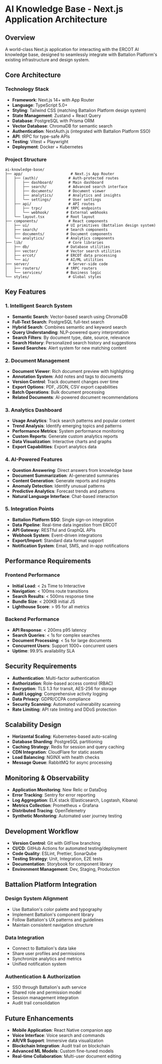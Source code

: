 # AI Knowledge Base - Next.js Application Architecture

## Overview
A world-class Next.js application for interacting with the ERCOT AI knowledge base, designed to seamlessly integrate with Battalion Platform's existing infrastructure and design system.

## Core Architecture

### Technology Stack
- **Framework**: Next.js 14+ with App Router
- **Language**: TypeScript 5.0+
- **Styling**: Tailwind CSS (matching Battalion Platform design system)
- **State Management**: Zustand + React Query
- **Database**: PostgreSQL with Prisma ORM
- **Vector Database**: ChromaDB for semantic search
- **Authentication**: NextAuth.js (integrated with Battalion Platform SSO)
- **API**: tRPC for type-safe APIs
- **Testing**: Vitest + Playwright
- **Deployment**: Docker + Kubernetes

### Project Structure
```
ai-knowledge-base/
├── app/                      # Next.js App Router
│   ├── (auth)/              # Auth-protected routes
│   │   ├── dashboard/       # Main dashboard
│   │   ├── search/          # Advanced search interface
│   │   ├── documents/       # Document viewer
│   │   ├── analytics/       # Analytics and insights
│   │   └── settings/        # User settings
│   ├── api/                 # API routes
│   │   ├── trpc/           # tRPC endpoints
│   │   └── webhook/        # External webhooks
│   └── layout.tsx          # Root layout
├── components/              # React components
│   ├── ui/                 # UI primitives (Battalion design system)
│   ├── search/             # Search components
│   ├── documents/          # Document components
│   └── analytics/          # Analytics components
├── lib/                     # Core libraries
│   ├── db/                 # Database utilities
│   ├── vector/             # Vector search utilities
│   ├── ercot/              # ERCOT data processing
│   └── ai/                 # AI/ML utilities
├── server/                  # Server-side code
│   ├── routers/            # tRPC routers
│   └── services/           # Business logic
└── styles/                  # Global styles
```

## Key Features

### 1. Intelligent Search System
- **Semantic Search**: Vector-based search using ChromaDB
- **Full-Text Search**: PostgreSQL full-text search
- **Hybrid Search**: Combines semantic and keyword search
- **Query Understanding**: NLP-powered query interpretation
- **Search Filters**: By document type, date, source, relevance
- **Search History**: Personalized search history and suggestions
- **Saved Searches**: Alert system for new matching content

### 2. Document Management
- **Document Viewer**: Rich document preview with highlighting
- **Annotation System**: Add notes and tags to documents
- **Version Control**: Track document changes over time
- **Export Options**: PDF, JSON, CSV export capabilities
- **Batch Operations**: Bulk document processing
- **Related Documents**: AI-powered document recommendations

### 3. Analytics Dashboard
- **Usage Analytics**: Track search patterns and popular content
- **Trend Analysis**: Identify emerging topics and patterns
- **Performance Metrics**: System performance monitoring
- **Custom Reports**: Generate custom analytics reports
- **Data Visualization**: Interactive charts and graphs
- **Export Capabilities**: Export analytics data

### 4. AI-Powered Features
- **Question Answering**: Direct answers from knowledge base
- **Document Summarization**: AI-generated summaries
- **Content Generation**: Generate reports and insights
- **Anomaly Detection**: Identify unusual patterns
- **Predictive Analytics**: Forecast trends and patterns
- **Natural Language Interface**: Chat-based interaction

### 5. Integration Points
- **Battalion Platform SSO**: Single sign-on integration
- **Data Pipeline**: Real-time data ingestion from ERCOT
- **API Gateway**: RESTful and GraphQL APIs
- **Webhook System**: Event-driven integrations
- **Export/Import**: Standard data format support
- **Notification System**: Email, SMS, and in-app notifications

## Performance Requirements

### Frontend Performance
- **Initial Load**: < 2s Time to Interactive
- **Navigation**: < 100ms route transitions
- **Search Results**: < 500ms response time
- **Bundle Size**: < 200KB initial JS
- **Lighthouse Score**: > 95 for all metrics

### Backend Performance
- **API Response**: < 200ms p95 latency
- **Search Queries**: < 1s for complex searches
- **Document Processing**: < 5s for large documents
- **Concurrent Users**: Support 1000+ concurrent users
- **Uptime**: 99.9% availability SLA

## Security Requirements
- **Authentication**: Multi-factor authentication
- **Authorization**: Role-based access control (RBAC)
- **Encryption**: TLS 1.3 for transit, AES-256 for storage
- **Audit Logging**: Comprehensive activity logging
- **Data Privacy**: GDPR/CCPA compliance
- **Security Scanning**: Automated vulnerability scanning
- **Rate Limiting**: API rate limiting and DDoS protection

## Scalability Design
- **Horizontal Scaling**: Kubernetes-based auto-scaling
- **Database Sharding**: PostgreSQL partitioning
- **Caching Strategy**: Redis for session and query caching
- **CDN Integration**: CloudFlare for static assets
- **Load Balancing**: NGINX with health checks
- **Message Queue**: RabbitMQ for async processing

## Monitoring & Observability
- **Application Monitoring**: New Relic or DataDog
- **Error Tracking**: Sentry for error reporting
- **Log Aggregation**: ELK stack (Elasticsearch, Logstash, Kibana)
- **Metrics Collection**: Prometheus + Grafana
- **Distributed Tracing**: OpenTelemetry
- **Synthetic Monitoring**: Automated user journey testing

## Development Workflow
- **Version Control**: Git with GitFlow branching
- **CI/CD**: GitHub Actions for automated testing/deployment
- **Code Quality**: ESLint, Prettier, SonarQube
- **Testing Strategy**: Unit, Integration, E2E tests
- **Documentation**: Storybook for component library
- **Environment Management**: Dev, Staging, Production

## Battalion Platform Integration

### Design System Alignment
- Use Battalion's color palette and typography
- Implement Battalion's component library
- Follow Battalion's UX patterns and guidelines
- Maintain consistent navigation structure

### Data Integration
- Connect to Battalion's data lake
- Share user profiles and permissions
- Synchronize analytics and metrics
- Unified notification system

### Authentication & Authorization
- SSO through Battalion's auth service
- Shared role and permission model
- Session management integration
- Audit trail consolidation

## Future Enhancements
- **Mobile Application**: React Native companion app
- **Voice Interface**: Voice search and commands
- **AR/VR Support**: Immersive data visualization
- **Blockchain Integration**: Audit trail on blockchain
- **Advanced ML Models**: Custom fine-tuned models
- **Real-time Collaboration**: Multi-user document editing